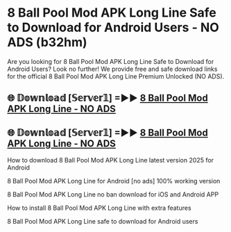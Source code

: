 # 8 Ball Pool Mod APK Long Line Safe to Download for Android Users - NO ADS (b32hm)

Are you looking for 8 Ball Pool Mod APK Long Line Safe to Download for Android Users? Look no further! We provide free and safe download links for the official 8 Ball Pool Mod APK Long Line Premium Unlocked (NO ADS).

## 🌐 𝔻𝕠𝕨𝕟𝕝𝕠𝕒𝕕 [𝕊𝕖𝕣𝕧𝕖𝕣𝟙] =►► [8 Ball Pool Mod APK Long Line - NO ADS](https://getmodsapk.pages.dev?q=8+Ball+Pool+Mod+APK+Long+Line)

## 🌐 𝔻𝕠𝕨𝕟𝕝𝕠𝕒𝕕 [𝕊𝕖𝕣𝕧𝕖𝕣𝟙] =►► [8 Ball Pool Mod APK Long Line - NO ADS](https://getmodsapk.pages.dev?q=8+Ball+Pool+Mod+APK+Long+Line)

How to download 8 Ball Pool Mod APK Long Line latest version 2025 for Android

8 Ball Pool Mod APK Long Line for Android [no ads] 100% working version

8 Ball Pool Mod APK Long Line no ban download for iOS and Android APP

How to install 8 Ball Pool Mod APK Long Line with extra features

8 Ball Pool Mod APK Long Line safe to download for Android users